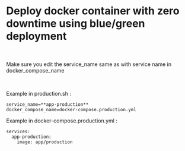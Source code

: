 # Deploy docker container with zero downtime using blue/green deployment

<br>

Make sure you edit the service_name same as with service name in docker_compose_name

<br>

Example in production.sh :
```
service_name=**app-production**
docker_compose_name=docker-compose.production.yml
```

Example in docker-compose.production.yml :
```
services:
  app-production:
    image: app/production
```